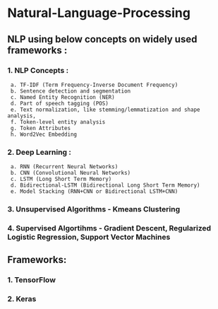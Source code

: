 # Natural-Language-Processing

## NLP using below concepts on widely used frameworks :

### 1. NLP Concepts :
     a. TF-IDF (Term Frequency-Inverse Document Frequency)
     b. Sentence detection and segmentation
     c. Named Entity Recognition (NER) 
     d. Part of speech tagging (POS)
     e. Text normalization, like stemming/lemmatization and shape analysis, 
     f. Token-level entity analysis
     g. Token Attributes
     h. Word2Vec Embedding
     
### 2. Deep Learning : 
     a. RNN (Recurrent Neural Networks) 
     b. CNN (Convolutional Neural Networks)
     c. LSTM (Long Short Term Memory)
     d. Bidirectional-LSTM (Bidirectional Long Short Term Memory)
     e. Model Stacking (RNN+CNN or Bidirectional LSTM+CNN)
     
### 3. Unsupervised Algorithms - Kmeans Clustering
### 4. Supervised Algortihms - Gradient Descent, Regularized Logistic Regression, Support Vector Machines


## Frameworks:

### 1. TensorFlow
### 2. Keras

